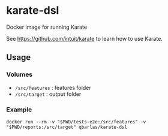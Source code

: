 # karate-dsl
Docker image for running Karate 

See https://github.com/intuit/karate to learn how to use Karate.

## Usage

### Volumes

+ `/src/features` : features folder
+ `/src/target` : output folder

### Example

```
docker run --rm -v "$PWD/tests-e2e:/src/features" -v "$PWD/reports:/src/target" qbarlas/karate-dsl
```
